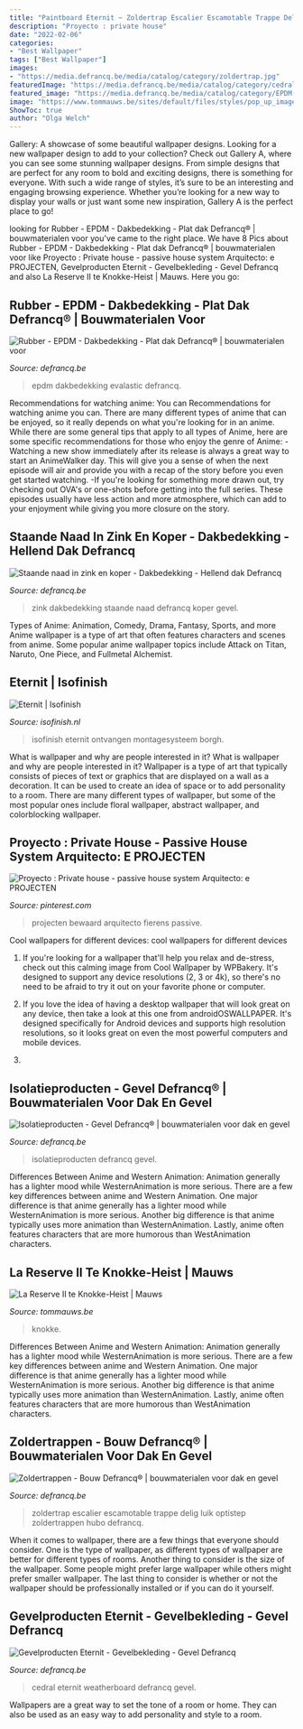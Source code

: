 ```yaml
---
title: "Paintboard Eternit ~ Zoldertrap Escalier Escamotable Trappe Delig Luik Optistep Zoldertrappen Hubo Defrancq"
description: "Proyecto : private house"
date: "2022-02-06"
categories:
- "Best Wallpaper"
tags: ["Best Wallpaper"]
images:
- "https://media.defrancq.be/media/catalog/category/zoldertrap.jpg"
featuredImage: "https://media.defrancq.be/media/catalog/category/cedral_click.jpg"
featured_image: "https://media.defrancq.be/media/catalog/category/EPDM-evalastic_640x420px.jpg"
image: "https://www.tommauws.be/sites/default/files/styles/pop_up_image/public/200623 015.jpg?itok=MZO5H2xF"
ShowToc: true
author: "Olga Welch"
---
```



Gallery: A showcase of some beautiful wallpaper designs.
Looking for a new wallpaper design to add to your collection? Check out Gallery A, where you can see some stunning wallpaper designs. From simple designs that are perfect for any room to bold and exciting designs, there is something for everyone. With such a wide range of styles, it’s sure to be an interesting and engaging browsing experience. Whether you’re looking for a new way to display your walls or just want some new inspiration, Gallery A is the perfect place to go!
		
		
		
		
		
		
		
	

		
looking for Rubber - EPDM - Dakbedekking - Plat dak Defrancq® | bouwmaterialen voor you've came to the right place. We have 8 Pics about Rubber - EPDM - Dakbedekking - Plat dak Defrancq® | bouwmaterialen voor like Proyecto : Private house - passive house system Arquitecto: e PROJECTEN, Gevelproducten Eternit - Gevelbekleding - Gevel Defrancq and also La Reserve II te Knokke-Heist | Mauws. Here you go:
		
    
## Rubber - EPDM - Dakbedekking - Plat Dak Defrancq® | Bouwmaterialen Voor

<img loading=lazy src="https://media.defrancq.be/media/catalog/category/EPDM-evalastic_640x420px.jpg" onerror="this.onerror=null;this.src='https://tse3.mm.bing.net/th?id=OIP.ejKeAVkCbYz7fycnm3pPzAHaE3&amp;pid=15.1';" alt="Rubber - EPDM - Dakbedekking - Plat dak Defrancq® | bouwmaterialen voor">

_Source: defrancq.be_

>epdm dakbedekking evalastic defrancq. 

	

Recommendations for watching anime: You can
Recommendations for watching anime you can. There are many different types of anime that can be enjoyed, so it really depends on what you're looking for in an anime. While there are some general tips that apply to all types of Anime, here are some specific recommendations for those who enjoy the genre of Anime: 
-Watching a new show immediately after its release is always a great way to start an AnimeWalker day. This will give you a sense of when the next episode will air and provide you with a recap of the story before you even get started watching. 
-If you're looking for something more drawn out, try checking out OVA's or one-shots before getting into the full series. These episodes usually have less action and more atmosphere, which can add to your enjoyment while giving you more closure on the story.

    
## Staande Naad In Zink En Koper - Dakbedekking - Hellend Dak Defrancq

<img loading=lazy src="https://www.defrancq.be/media/catalog/tmp/category/HELLENDDAK-DAKBEDEKKING-STAANDENAAD-GEPROFILEERDEBANEN-ZINK_640x420px.jpg" onerror="this.onerror=null;this.src='https://tse4.mm.bing.net/th?id=OIP.y8CHXqamAnU-twXetkIJPwHaE3&amp;pid=15.1';" alt="Staande naad in zink en koper - Dakbedekking - Hellend dak Defrancq">

_Source: defrancq.be_

>zink dakbedekking staande naad defrancq koper gevel. 

	

Types of Anime: Animation, Comedy, Drama, Fantasy, Sports, and more
Anime wallpaper is a type of art that often features characters and scenes from anime. Some popular anime wallpaper topics include Attack on Titan, Naruto, One Piece, and Fullmetal Alchemist.

    
## Eternit | Isofinish

<img loading=lazy src="http://isofinish.nl/wp-content/uploads/homepage_isofinish.gif" onerror="this.onerror=null;this.src='https://tse4.mm.bing.net/th?id=OIP.wZwMWZ6S9TxYCwMInT0qNAHaE2&amp;pid=15.1';" alt="Eternit | Isofinish">

_Source: isofinish.nl_

>isofinish eternit ontvangen montagesysteem borgh. 

	

What is wallpaper and why are people interested in it?
What is wallpaper and why are people interested in it?
Wallpaper is a type of art that typically consists of pieces of text or graphics that are displayed on a wall as a decoration. It can be used to create an idea of space or to add personality to a room. There are many different types of wallpaper, but some of the most popular ones include floral wallpaper, abstract wallpaper, and colorblocking wallpaper.

    
## Proyecto : Private House - Passive House System Arquitecto: E PROJECTEN

<img loading=lazy src="https://i.pinimg.com/originals/3c/a7/45/3ca74593187e8a26afa8066bab481735.jpg" onerror="this.onerror=null;this.src='https://tse4.mm.bing.net/th?id=OIP.krMsVLNK4qdUjMOLMwKcugHaFW&amp;pid=15.1';" alt="Proyecto : Private house - passive house system Arquitecto: e PROJECTEN">

_Source: pinterest.com_

>projecten bewaard arquitecto fierens passive. 

	

Cool wallpapers for different devices:
cool wallpapers for different devices 

1. If you're looking for a wallpaper that'll help you relax and de-stress, check out this calming image from Cool Wallpaper by WPBakery. It's designed to support any device resolutions (2, 3 or 4k), so there's no need to be afraid to try it out on your favorite phone or computer.

2. If you love the idea of having a desktop wallpaper that will look great on any device, then take a look at this one from androidOSWALLPAPER. It's designed specifically for Android devices and supports high resolution resolutions, so it looks great on even the most powerful computers and mobile devices.

3.

    
## Isolatieproducten - Gevel Defrancq® | Bouwmaterialen Voor Dak En Gevel

<img loading=lazy src="https://media.defrancq.be/media/catalog/category/Isotec-logo_640x480px.jpg" onerror="this.onerror=null;this.src='https://tse1.mm.bing.net/th?id=OIP.UVqrwdVTu_AKQWRDro8vWAHaE3&amp;pid=15.1';" alt="Isolatieproducten - Gevel Defrancq® | bouwmaterialen voor dak en gevel">

_Source: defrancq.be_

>isolatieproducten defrancq gevel. 

	

Differences Between Anime and Western Animation: Animation generally has a lighter mood while WesternAnimation is more serious.
There are a few key differences between anime and Western Animation. One major difference is that anime generally has a lighter mood while WesternAnimation is more serious. Another big difference is that anime typically uses more animation than WesternAnimation. Lastly, anime often features characters that are more humorous than WestAnimation characters.

    
## La Reserve II Te Knokke-Heist | Mauws

<img loading=lazy src="https://www.tommauws.be/sites/default/files/styles/pop_up_image/public/200623 015.jpg?itok=MZO5H2xF" onerror="this.onerror=null;this.src='https://tse2.mm.bing.net/th?id=OIP.r8gPklBt5ZyntvNZxLY_dAHaHa&amp;pid=15.1';" alt="La Reserve II te Knokke-Heist | Mauws">

_Source: tommauws.be_

>knokke. 

	

Differences Between Anime and Western Animation: Animation generally has a lighter mood while WesternAnimation is more serious.
There are a few key differences between anime and Western Animation. One major difference is that anime generally has a lighter mood while WesternAnimation is more serious. Another big difference is that anime typically uses more animation than WesternAnimation. Lastly, anime often features characters that are more humorous than WestAnimation characters.

    
## Zoldertrappen - Bouw Defrancq® | Bouwmaterialen Voor Dak En Gevel

<img loading=lazy src="https://media.defrancq.be/media/catalog/category/zoldertrap.jpg" onerror="this.onerror=null;this.src='https://tse1.mm.bing.net/th?id=OIP.1x-wKNNgO09JsvwiZcX61AHaFj&amp;pid=15.1';" alt="Zoldertrappen - Bouw Defrancq® | bouwmaterialen voor dak en gevel">

_Source: defrancq.be_

>zoldertrap escalier escamotable trappe delig luik optistep zoldertrappen hubo defrancq. 

	

When it comes to wallpaper, there are a few things that everyone should consider. One is the type of wallpaper, as different types of wallpaper are better for different types of rooms. Another thing to consider is the size of the wallpaper. Some people might prefer large wallpaper while others might prefer smaller wallpaper. The last thing to consider is whether or not the wallpaper should be professionally installed or if you can do it yourself.

    
## Gevelproducten Eternit - Gevelbekleding - Gevel Defrancq

<img loading=lazy src="https://media.defrancq.be/media/catalog/category/cedral_click.jpg" onerror="this.onerror=null;this.src='https://tse2.mm.bing.net/th?id=OIP.4l9oLMh_NgmJHd0yx2W2fAHaDz&amp;pid=15.1';" alt="Gevelproducten Eternit - Gevelbekleding - Gevel Defrancq">

_Source: defrancq.be_

>cedral eternit weatherboard defrancq gevel. 

	

Wallpapers are a great way to set the tone of a room or home. They can also be used as an easy way to add personality and style to a room.

